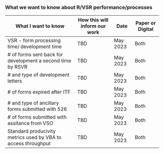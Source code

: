
### What we want to know about R/VSR performance/processes  



|What I want to know|How this will inform our work|Date|Paper or Digital|
|-------------------|----------------------------|-----------------|----|
|VSR - form processing time/ development time|TBD |May 2023| Both|
|# of forms sent back for development a second time by RSVR|TBD |May 2023| Both|
|# and type of development letters |TBD |May 2023| Both|
|# of forms expired after ITF|TBD |May 2023| Both|
|# and type of ancillary forms submitted with 526|TBD |May 2023| Both|
|# of forms submitted with assitance from VSO |TBD |May 2023| Both|
|Standard producivity metrics used by VBA to access throughput |TBD |May 2023| Both|







